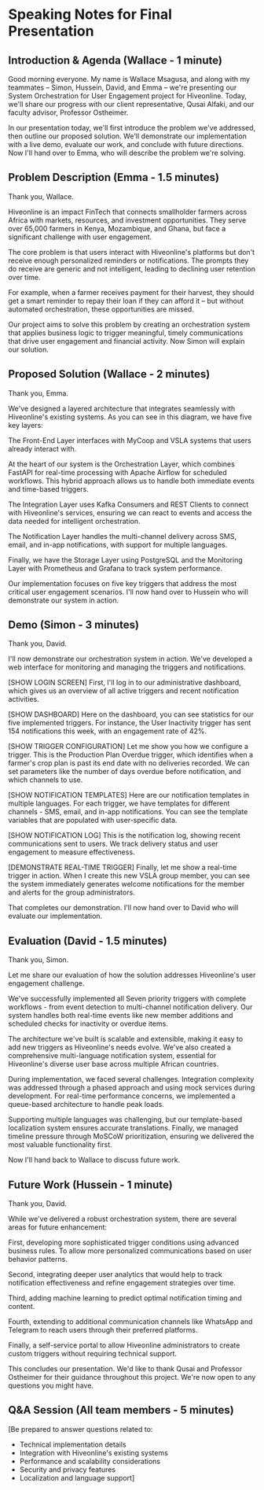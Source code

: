 # Speaking Notes for Final Presentation

## Introduction & Agenda (Wallace - 1 minute)

Good morning everyone. My name is Wallace Msagusa, and along with my teammates – Simon, Hussein, David, and Emma – we're presenting our System Orchestration for User Engagement project for Hiveonline. Today, we'll share our progress with our client representative, Qusai Alfaki, and our faculty advisor, Professor Ostheimer.

In our presentation today, we'll first introduce the problem we've addressed, then outline our proposed solution. We'll demonstrate our implementation with a live demo, evaluate our work, and conclude with future directions. Now I'll hand over to Emma, who will describe the problem we're solving.

## Problem Description (Emma - 1.5 minutes)

Thank you, Wallace.

Hiveonline is an impact FinTech that connects smallholder farmers across Africa with markets, resources, and investment opportunities. They serve over 65,000 farmers in Kenya, Mozambique, and Ghana, but face a significant challenge with user engagement.

The core problem is that users interact with Hiveonline's platforms but don't receive enough personalized reminders or notifications. The prompts they do receive are generic and not intelligent, leading to declining user retention over time.

For example, when a farmer receives payment for their harvest, they should get a smart reminder to repay their loan if they can afford it – but without automated orchestration, these opportunities are missed.

Our project aims to solve this problem by creating an orchestration system that applies business logic to trigger meaningful, timely communications that drive user engagement and financial activity. Now Simon will explain our solution.

## Proposed Solution (Wallace - 2 minutes)

Thank you, Emma.

We've designed a layered architecture that integrates seamlessly with Hiveonline's existing systems. As you can see in this diagram, we have five key layers:

The Front-End Layer interfaces with MyCoop and VSLA systems that users already interact with.

At the heart of our system is the Orchestration Layer, which combines FastAPI for real-time processing with Apache Airflow for scheduled workflows. This hybrid approach allows us to handle both immediate events and time-based triggers.

The Integration Layer uses Kafka Consumers and REST Clients to connect with Hiveonline's services, ensuring we can react to events and access the data needed for intelligent orchestration.

The Notification Layer handles the multi-channel delivery across SMS, email, and in-app notifications, with support for multiple languages.

Finally, we have the Storage Layer using PostgreSQL and the Monitoring Layer with Prometheus and Grafana to track system performance.

Our implementation focuses on five key triggers that address the most critical user engagement scenarios. I'll now hand over to Hussein who will demonstrate our system in action.

## Demo (Simon - 3 minutes)

Thank you, David.

I'll now demonstrate our orchestration system in action. We've developed a web interface for monitoring and managing the triggers and notifications.

[SHOW LOGIN SCREEN]
First, I'll log in to our administrative dashboard, which gives us an overview of all active triggers and recent notification activities.

[SHOW DASHBOARD]
Here on the dashboard, you can see statistics for our five implemented triggers. For instance, the User Inactivity trigger has sent 154 notifications this week, with an engagement rate of 42%.

[SHOW TRIGGER CONFIGURATION]
Let me show you how we configure a trigger. This is the Production Plan Overdue trigger, which identifies when a farmer's crop plan is past its end date with no deliveries recorded. We can set parameters like the number of days overdue before notification, and which channels to use.

[SHOW NOTIFICATION TEMPLATES]
Here are our notification templates in multiple languages. For each trigger, we have templates for different channels - SMS, email, and in-app notifications. You can see the template variables that are populated with user-specific data.

[SHOW NOTIFICATION LOG]
This is the notification log, showing recent communications sent to users. We track delivery status and user engagement to measure effectiveness.

[DEMONSTRATE REAL-TIME TRIGGER]
Finally, let me show a real-time trigger in action. When I create this new VSLA group member, you can see the system immediately generates welcome notifications for the member and alerts for the group administrators.

That completes our demonstration. I'll now hand over to David who will evaluate our implementation.

## Evaluation (David - 1.5 minutes)

Thank you, Simon.

Let me share our evaluation of how the solution addresses Hiveonline's user engagement challenge.

We've successfully implemented all Seven priority triggers with complete workflows - from event detection to multi-channel notification delivery. Our system handles both real-time events like new member additions and scheduled checks for inactivity or overdue items.

The architecture we've built is scalable and extensible, making it easy to add new triggers as Hiveonline's needs evolve. We've also created a comprehensive multi-language notification system, essential for Hiveonline's diverse user base across multiple African countries.

During implementation, we faced several challenges. Integration complexity was addressed through a phased approach and using mock services during development. For real-time performance concerns, we implemented a queue-based architecture to handle peak loads.

Supporting multiple languages was challenging, but our template-based localization system ensures accurate translations. Finally, we managed timeline pressure through MoSCoW prioritization, ensuring we delivered the most valuable functionality first.

Now I'll hand back to Wallace to discuss future work.

## Future Work (Hussein - 1 minute)

Thank you, David.

While we've delivered a robust orchestration system, there are several areas for future enhancement:

First, developing more sophisticated trigger conditions using advanced business rules. To allow more personalized communications based on user behavior patterns.

Second, integrating deeper user analytics that would help to track notification effectiveness and refine engagement strategies over time.

Third, adding machine learning to predict optimal notification timing and content.

Fourth, extending to additional communication channels like WhatsApp and Telegram to reach users through their preferred platforms.

Finally, a self-service portal to allow Hiveonline administrators to create custom triggers without requiring technical support.

This concludes our presentation. We'd like to thank Qusai and Professor Ostheimer for their guidance throughout this project. We're now open to any questions you might have.

## Q&A Session (All team members - 5 minutes)

[Be prepared to answer questions related to:
- Technical implementation details
- Integration with Hiveonline's existing systems
- Performance and scalability considerations
- Security and privacy features
- Localization and language support]
